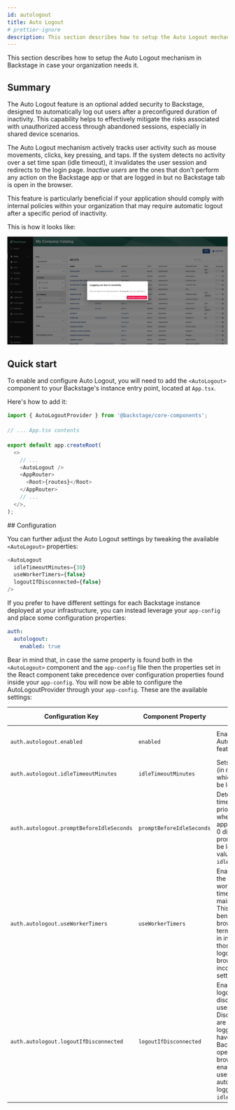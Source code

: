 ```yaml
---
id: autologout
title: Auto Logout
# prettier-ignore
description: This section describes how to setup the Auto Logout mechanism in Backstage
---
```


This section describes how to setup the Auto Logout mechanism in Backstage in case your organization needs it.

## Summary

The Auto Logout feature is an optional added security to Backstage, designed to automatically log out users after a preconfigured duration of inactivity. This capability helps to effectively mitigate the risks associated with unauthorized access through abandoned sessions, especially in shared device scenarios.

The Auto Logout mechanism actively tracks user activity such as mouse movements, clicks, key pressing, and taps. If the system detects no activity over a set time span (idle timeout), it invalidates the user session and redirects to the login page.
_Inactive users_ are the ones that don't perform any action on the Backstage app or that are logged in but no Backstage tab is open in the browser.

This feature is particularly beneficial if your application should comply with internal policies within your organization that may require automatic logout after a specific period of inactivity.

This is how it looks like:

![Auto logout Preview](../assets/auth/autologout-preview.png)

## Quick start

To enable and configure Auto Logout, you will need to add the `<AutoLogout>` component to your Backstage's instance entry point, located at `App.tsx`.

Here's how to add it:

```ts
import { AutoLogoutProvider } from '@backstage/core-components';

// ... App.tsx contents

export default app.createRoot(
  <>
    // ...
    <AutoLogout />
    <AppRouter>
      <Root>{routes}</Root>
    </AppRouter>
    // ...
  </>,
);
```

## Configuration

You can further adjust the Auto Logout settings by tweaking the available `<AutoLogout>` properties:

```ts
<AutoLogout
  idleTimeoutMinutes={30}
  useWorkerTimers={false}
  logoutIfDisconnected={false}
/>
```

If you prefer to have different settings for each Backstage instance deployed at your infrastructure, you can instead leverage your `app-config` and place some configuration properties:

```yaml
auth:
  autologout:
    enabled: true
```

Bear in mind that, in case the same property is found both in the `<AutoLogout>` component and the `app-config` file then the properties set in the React component take precedence over configuration properties found inside your `app-config`.
You will now be able to configure the AutoLogoutProvider through your `app-config`. These are the available settings:

| Configuration Key                         | Component Property        | Description                                                                                                                                                                                                                                                            | Allowed Values   | Default Value                                                                                                                 |
| ----------------------------------------- | ------------------------- | ---------------------------------------------------------------------------------------------------------------------------------------------------------------------------------------------------------------------------------------------------------------------- | ---------------- | ----------------------------------------------------------------------------------------------------------------------------- |
| `auth.autologout.enabled`                 | `enabled`                 | Enable/disable the Auto Logout feature.                                                                                                                                                                                                                                | `true`/`false`   | With `<AutoLogoutProvider>` default is enabled (`true`). With `<ConfigBasedAutoLogoutProvider>` default is disabled (`false`) |
| `auth.autologout.idleTimeoutMinutes`      | `idleTimeoutMinutes`      | Sets the idle time (in minutes) after which the user will be logged out.                                                                                                                                                                                               | `>= 0.5` minutes | `60`                                                                                                                          |
| `auth.autologout.promptBeforeIdleSeconds` | `promptBeforeIdleSeconds` | Determines the time (in seconds) prior to idle state when a prompt will appear. A value of 0 disables the prompt. This must be less than the value of `idleTimeoutMinutes`.                                                                                            | `>= 0` seconds   | `10`                                                                                                                          |
| `auth.autologout.useWorkerTimers`         | `useWorkerTimers`         | Enables or disables the use of Node's worker thread timers instead of main thread timers. This can be beneficial if the browser is terminating timers in inactive tabs, like those used by auto logout. In case of browser incompatibility, try setting this to false. | `true`/`false`   | `true`                                                                                                                        |
| `auth.autologout.logoutIfDisconnected`    | `logoutIfDisconnected`    | Enable/disable auto logout for disconnected users. Disconnected users are those who are logged in but do not have any active Backstage tabs open in their browsers. If enabled, such users will be automatically logged out after `idleTimeoutMinutes`.                | `true`/`false`   | `true`                                                                                                                        |
